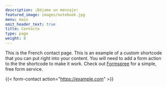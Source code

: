 ```yaml
---
description: ¡Déjame un mensaje!
featured_image: images/notebook.jpg
menu: main
omit_header_text: true
title: Contacto
type: page
weight: 8
---
```



This is the French contact page. This is an example of a custom shortcode that you can put right into your content. You will need to add a form action to the the shortcode to make it work. Check out [Formspree](https://formspree.io/) for a simple, free form service.

{{< form-contact action="https://example.com"  >}}
